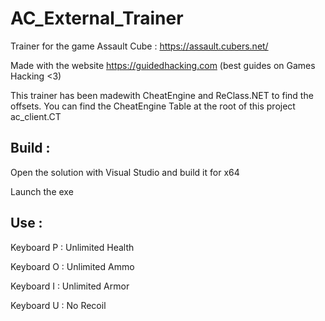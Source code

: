 # AC_External_Trainer

Trainer for the game Assault Cube : https://assault.cubers.net/

Made with the website https://guidedhacking.com (best guides on Games Hacking <3)

This trainer has been madewith CheatEngine and ReClass.NET to find the offsets. You can find the CheatEngine Table at the root of this project ac_client.CT

## Build : 

Open the solution with Visual Studio and build it for x64

Launch the exe


## Use :

Keyboard P : Unlimited Health

Keyboard O : Unlimited Ammo

Keyboard I : Unlimited Armor

Keyboard U : No Recoil
